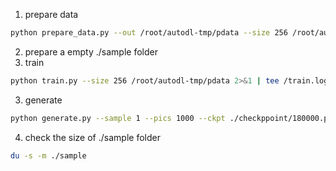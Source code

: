 1. prepare data
```bash
python prepare_data.py --out /root/autodl-tmp/pdata --size 256 /root/autodl-tmp/imgs
```

2. prepare a empty ./sample folder
3. train
```bash
python train.py --size 256 /root/autodl-tmp/pdata 2>&1 | tee /train.log
```
3. generate
```bash
python generate.py --sample 1 --pics 1000 --ckpt ./checkppoint/180000.pt
```
4. check the size of ./sample folder
```bash
du -s -m ./sample
```
